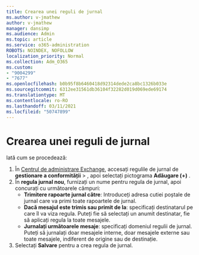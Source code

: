 ```yaml
---
title: Crearea unei reguli de jurnal
ms.author: v-jmathew
author: v-jmathew
manager: dansimp
ms.audience: Admin
ms.topic: article
ms.service: o365-administration
ROBOTS: NOINDEX, NOFOLLOW
localization_priority: Normal
ms.collection: Adm_O365
ms.custom:
- "9004299"
- "7677"
ms.openlocfilehash: b0b95f8b6460418d92314dede2ca8bc1326b033e
ms.sourcegitcommit: 6312ee31561db36104f32282d019d069ede69174
ms.translationtype: MT
ms.contentlocale: ro-RO
ms.lasthandoff: 03/11/2021
ms.locfileid: "50747899"
---
```

# <a name="create-a-journal-rule"></a>Crearea unei reguli de jurnal

Iată cum se procedează:

1. În [Centrul de administrare Exchange](https://go.microsoft.com/fwlink/p/?linkid=2059104), accesați regulile de jurnal de **gestionare a conformității**  >  , apoi selectați pictograma **Adăugare (+)** .
2. În **regula jurnal nou**, furnizați un nume pentru regula de jurnal, apoi concurați cu următoarele câmpuri:  
    - **Trimitere rapoarte jurnal către**: Introduceți adresa cutiei poștale de jurnal care va primi toate rapoartele de jurnal.  
    - **Dacă mesajul este trimis sau primit de la**: specificați destinatarul pe care îl va viza regula. Puteți fie să selectați un anumit destinatar, fie să aplicați regula la toate mesajele.  
    - **Jurnalați următoarele mesaje**: specificați domeniul regulii de jurnal. Puteți să jurnalați doar mesajele interne, doar mesajele externe sau toate mesajele, indiferent de origine sau de destinație.
3. Selectați **Salvare** pentru a crea regula de jurnal.
